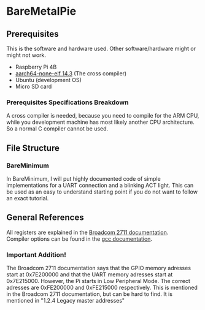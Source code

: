# BareMetalPie

## Prerequisites
This is the software and hardware used. Other software/hardware might or might not work.
- Raspberry Pi 4B
- <a href="https://developer.arm.com/downloads/-/arm-gnu-toolchain-downloads">aarch64-none-elf 14.3</a> (The cross compiler)
- Ubuntu (development OS)
- Micro SD card

### Prerequisites Specifications Breakdown
A cross compiler is needed, because you need to compile for the ARM CPU, while you development machine has most likely another CPU architecture.
So a normal C compiler cannot be used. 


## File Structure
### BareMinimum
In BareMinimum, I will put highly documented code of simple implementations for a UART connection and a blinking ACT light. This can be used as an easy to understand starting point if you do not want to follow an exact tutorial. 


## General References
All registers are explained in the <a href="https://datasheets.raspberrypi.com/bcm2711/bcm2711-peripherals.pdf">Broadcom 2711 documentation</a>.   
Compiler options can be found in the <a href="https://gcc.gnu.org/onlinedocs/gcc/Option-Index.html"> gcc documentation</a>.

### Important Addition!
The Broadcom 2711 documentation says that the GPIO memory adresses start at 0x7E200000 and that the UART memory adresses start at 0x7E215000. However, the Pi starts in Low Peripheral Mode. The correct adresses are 0xFE200000 and 0xFE215000 respectively. This is mentioned in the Broadcom 2711 documentation, but can be hard to find. It is mentioned in "1.2.4 Legacy master addresses" 

